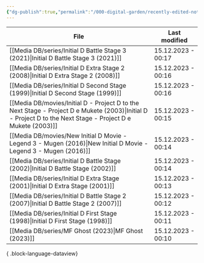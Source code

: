 ```yaml
---
{"dg-publish":true,"permalink":"/000-digital-garden/recently-edited-notes/","dgPassFrontmatter":true,"noteIcon":"1","created":"2023-12-14T09:05:52.599+05:30","updated":"2023-12-14T09:12:44.868+05:30"}
---
```


| File                                                                                                                                                            | Last modified      |
| --------------------------------------------------------------------------------------------------------------------------------------------------------------- | ------------------ |
| [[Media DB/series/Initial D Battle Stage 3 (2021)\|Initial D Battle Stage 3 (2021)]]                                                                         | 15.12.2023 - 00:17 |
| [[Media DB/series/Initial D Extra Stage 2 (2008)\|Initial D Extra Stage 2 (2008)]]                                                                           | 15.12.2023 - 00:16 |
| [[Media DB/series/Initial D Second Stage (1999)\|Initial D Second Stage (1999)]]                                                                             | 15.12.2023 - 00:16 |
| [[Media DB/movies/Initial D - Project D to the Next Stage - Project D e Mukete (2003)\|Initial D - Project D to the Next Stage - Project D e Mukete (2003)]] | 15.12.2023 - 00:15 |
| [[Media DB/movies/New Initial D Movie - Legend 3 - Mugen (2016)\|New Initial D Movie - Legend 3 - Mugen (2016)]]                                             | 15.12.2023 - 00:14 |
| [[Media DB/series/Initial D Battle Stage (2002)\|Initial D Battle Stage (2002)]]                                                                             | 15.12.2023 - 00:14 |
| [[Media DB/series/Initial D Extra Stage (2001)\|Initial D Extra Stage (2001)]]                                                                               | 15.12.2023 - 00:13 |
| [[Media DB/series/Initial D Battle Stage 2 (2007)\|Initial D Battle Stage 2 (2007)]]                                                                         | 15.12.2023 - 00:12 |
| [[Media DB/series/Initial D First Stage (1998)\|Initial D First Stage (1998)]]                                                                               | 15.12.2023 - 00:11 |
| [[Media DB/series/MF Ghost (2023)\|MF Ghost (2023)]]                                                                                                         | 15.12.2023 - 00:10 |

{ .block-language-dataview}